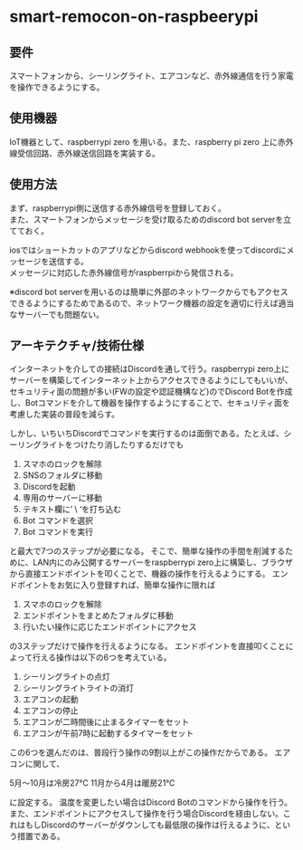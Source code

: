 # smart-remocon-on-raspbeerypi

## 要件
スマートフォンから、シーリングライト、エアコンなど、赤外線通信を行う家電を操作できるようにする。

## 使用機器
IoT機器として、raspberrypi zero を用いる。また、raspberry pi zero 上に赤外線受信回路、赤外線送信回路を実装する。

## 使用方法
まず、raspberrypi側に送信する赤外線信号を登録しておく。  
また、スマートフォンからメッセージを受け取るためのdiscord bot serverを立てておく。  

iosではショートカットのアプリなどからdiscord webhookを使ってdiscordにメッセージを送信する。  
メッセージに対応した赤外線信号がraspberrpiから発信される。

※discord bot serverを用いるのは簡単に外部のネットワークからでもアクセスできるようにするためであるので、ネットワーク機器の設定を適切に行えば適当なサーバーでも問題ない。
## アーキテクチャ/技術仕様

インターネットを介しての接続はDiscordを通して行う。raspberrypi zero上にサーバーを構築してインターネット上からアクセスできるようにしてもいいが、セキュリティ面の問題が多い(FWの設定や認証機構など)のでDiscord Botを作成し、Botコマンドを介して機器を操作するようにすることで、セキュリティ面を考慮した実装の普段を減らす。

しかし、いちいちDiscordでコマンドを実行するのは面倒である。たとえば、シーリングライトをつけたり消したりするだけでも

1. スマホのロックを解除
2. SNSのフォルダに移動
3. Discordを起動
4. 専用のサーバーに移動
5. テキスト欄に’ \ ‘を打ち込む
6. Bot コマンドを選択
7. Bot コマンドを実行

と最大で7つのステップが必要になる。
そこで、簡単な操作の手間を削減するために、LAN内にのみ公開するサーバーをraspberrypi zero上に構築し、ブラウザから直接エンドポイントを叩くことで、機器の操作を行えるようにする。
エンドポイントをお気に入り登録すれば、簡単な操作に限れば

1. スマホのロックを解除
2. エンドポイントをまとめたフォルダに移動
3. 行いたい操作に応じたエンドポイントにアクセス

の3ステップだけで操作を行えるようになる。
エンドポイントを直接叩くことによって行える操作は以下の6つを考えている。

1. シーリングライトの点灯
2. シーリングライトライトの消灯
3. エアコンの起動
4. エアコンの停止
5. エアコンが二時間後に止まるタイマーをセット
6. エアコンが午前7時に起動するタイマーをセット

この6つを選んだのは、普段行う操作の9割以上がこの操作だからである。
エアコンに関して、

5月〜10月は冷房27℃
11月から4月は暖房21℃

に設定する。
温度を変更したい場合はDiscord Botのコマンドから操作を行う。
また、エンドポイントにアクセスして操作を行う場合Discordを経由しない。これはもしDiscordのサーバーがダウンしても最低限の操作は行えるように、という措置である。